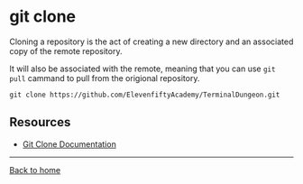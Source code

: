 # git clone 

Cloning a repository is the act of creating a new directory and an associated copy of the remote repository. 

It will also be associated with the remote, meaning that you can use `git pull` cammand to pull from the origional repository.

```
git clone https://github.com/ElevenfiftyAcademy/TerminalDungeon.git
```
## Resources

- [Git Clone Documentation](https://git-scm.com/docs/git-clone)

---

[Back to home](../README.md)